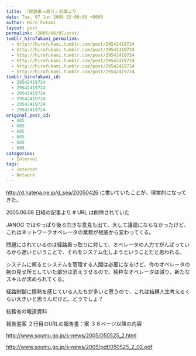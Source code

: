 ```yaml
---
title: 「経路乗っ取り」記事より
date: Tue, 07 Jun 2005 15:00:00 +0000
author: Hiro Fukami
layout: post
permalink: /2005/06/07/post/
tumblr_hirofukami_permalink:
  - http://hirofukami.tumblr.com/post/29542419724
  - http://hirofukami.tumblr.com/post/29542419724
  - http://hirofukami.tumblr.com/post/29542419724
  - http://hirofukami.tumblr.com/post/29542419724
  - http://hirofukami.tumblr.com/post/29542419724
  - http://hirofukami.tumblr.com/post/29542419724
tumblr_hirofukami_id:
  - 29542419724
  - 29542419724
  - 29542419724
  - 29542419724
  - 29542419724
  - 29542419724
original_post_id:
  - 685
  - 685
  - 685
  - 685
  - 685
  - 685
categories:
  - Internet
tags:
  - Internet
  - Network
---
```

<div class="section">
  <p>
    <a href="http://d.hatena.ne.jp/d_sea/20050426" target="_blank"><a href="http://d.hatena.ne.jp/d_sea/20050426" target="_blank">http://d.hatena.ne.jp/d_sea/20050426</a></a> に書いていたことが、現実的になってきた。
  </p>
  
  <p>
    2005.06.08 日経の記事より # URL は削除されていた
  </p>
  
  <p>
    JANOG ではやっぱり後ろ向きな意見も出て、大して議論にならなかったけど、これはネットワークオペレータの業務が根底から変わってくる。
  </p>
  
  <p>
    問題にされているのは経路乗っ取りに対して、オペレータの人力でがんばっているから遅いということで、それをシステム化しようということだと思われる。
  </p>
  
  <p>
    システムに頼るとシステムを管理する人間は必要になるけど、今のオペレータの腕の見せ所としていた部分は消えうせるので、純粋なオペレータは減り、新たなスキルが求められてくる。
  </p>
  
  <p>
    経路制御に情熱を感じている人たちが多いと思うので、これは結構人生考えるくらい大きいと思うんだけど。どうでしょ？
  </p>
  
  <p>
    総務省の報道資料
  </p>
  
  <p>
    報告書案 ２行目のURLの報告書：案 ３８ページ以降の内容
  </p>
  
  <p>
    <a href="http://www.soumu.go.jp/s-news/2005/050525_2.html" target="_blank"><a href="http://www.soumu.go.jp/s-news/2005/050525_2.html" target="_blank">http://www.soumu.go.jp/s-news/2005/050525_2.html</a></a>
  </p>
  
  <p>
    <a href="http://www.soumu.go.jp/s-news/2005/pdf/050525_2_02.pdf" target="_blank"><a href="http://www.soumu.go.jp/s-news/2005/pdf/050525_2_02.pdf" target="_blank">http://www.soumu.go.jp/s-news/2005/pdf/050525_2_02.pdf</a></a>
  </p>
</div>